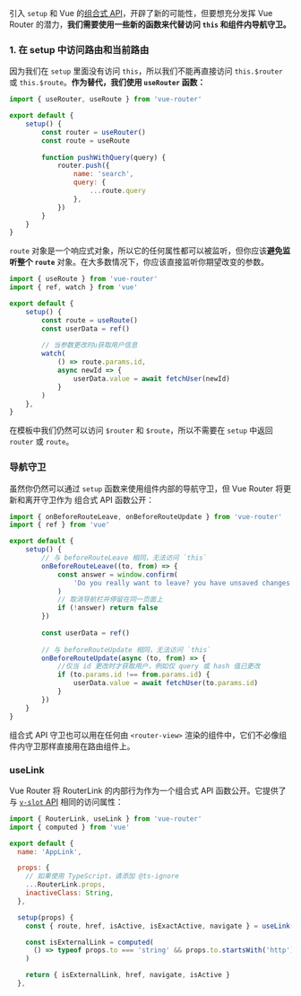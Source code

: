 引入 `setup` 和 Vue 的[组合式 API](https://v3.vuejs.org/guide/composition-api-introduction.html)，开辟了新的可能性，但要想充分发挥 Vue Router 的潜力，**我们需要使用一些新的函数来代替访问 `this` 和组件内导航守卫。**

### 1. 在 setup 中访问路由和当前路由

因为我们在 `setup` 里面没有访问 `this`，所以我们不能再直接访问 `this.$router` 或 `this.$route`。**作为替代，我们使用 `useRouter` 函数：**

```js
import { useRouter, useRoute } from 'vue-router'

export default {
    setup() {
        const router = useRouter()
        const route = useRoute
        
        function pushWithQuery(query) {
            router.push({
                name: 'search',
                query: {
                    ...route.query
                },
            })
        }
    }
}
```

`route` 对象是一个响应式对象，所以它的任何属性都可以被监听，但你应该**避免监听整个 `route`** 对象。在大多数情况下，你应该直接监听你期望改变的参数。

```js
import { useRoute } from 'vue-router'
import { ref, watch } from 'vue'

export default {
    setup() {
        const route = useRoute()
        const userData = ref()
        
        // 当参数更改时u获取用户信息
        watch(
            () => route.params.id,
            async newId => {
                userData.value = await fetchUser(newId)
            }
        )
    },
}
```

在模板中我们仍然可以访问 `$router` 和 `$route`，所以不需要在 `setup` 中返回 `router` 或 `route`。

### 导航守卫

虽然你仍然可以通过 `setup` 函数来使用组件内部的导航守卫，但 Vue Router 将更新和离开守卫作为 组合式 API 函数公开：

```js
import { onBeforeRouteLeave, onBeforeRouteUpdate } from 'vue-router'
import { ref } from 'vue'

export default {
    setup() {
        // 与 beforeRouteLeave 相同，无法访问 `this`
        onBeforeRouteLeave((to, from) => {
            const answer = window.confirm(
            	'Do you really want to leave? you have unsaved changes!'
            )
            // 取消导航栏并停留在同一页面上
            if (!answer) return false
        })
        
        const userData = ref()
        
        // 与 beforeRouteUpdate 相同，无法访问 `this`
        onBeforeRouteUpdate(async (to, from) => {
            //仅当 id 更改时才获取用户，例如仅 query 或 hash 值已更改
            if (to.params.id !== from.params.id) {
                userData.value = await fetchUser(to.params.id)
            }
        })
    }
}
```

组合式 API 守卫也可以用在任何由 `<router-view>` 渲染的组件中，它们不必像组件内守卫那样直接用在路由组件上。

### useLink

Vue Router 将 RouterLink 的内部行为作为一个组合式 API 函数公开。它提供了与 [`v-slot` API](https://router.vuejs.org/zh/api/#router-link-s-v-slot) 相同的访问属性：

```js
import { RouterLink, useLink } from 'vue-router'
import { computed } from 'vue'

export default {
  name: 'AppLink',

  props: {
    // 如果使用 TypeScript，请添加 @ts-ignore
    ...RouterLink.props,
    inactiveClass: String,
  },

  setup(props) {
    const { route, href, isActive, isExactActive, navigate } = useLink(props)

    const isExternalLink = computed(
      () => typeof props.to === 'string' && props.to.startsWith('http')
    )

    return { isExternalLink, href, navigate, isActive }
  },
```

